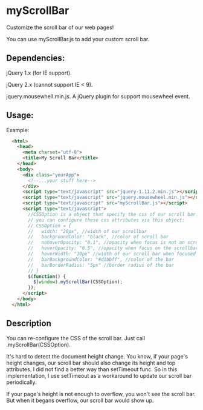 # myScrollBar
Customize the scroll bar of our web pages!

You can use myScrollBar.js to add your custom scroll bar.

## Dependencies:
jQuery 1.x (for IE support).

jQuery 2.x (cannot support IE < 9).

jquery.mousewhell.min.js. A jQuery plugin for support mousewheel event.

## Usage:
  Example:
```html
  <html>
    <head>
      <meta charset="utf-8">
      <title>My Scroll Bar</title>
    </head>
    <body>
      <div class="yourApp">
        <!--...your stuff here-->
      </div>
      <script type="text/javascript" src="jquery-1.11.2.min.js"></script>
      <script type="text/javascript" src="jquery.mousewheel.min.js"></script>
      <script type="text/javascript" src="myScrollBar.js"></script>
      <script type="text/javascript">
        //CSSOption is a object that specify the css of our scroll bar.
        // you can configure these css attributes via this object:
        // CSSOption = {
        //   width: "20px", //width of our scrollbar
        //   backgroundColor: "black", //color of scroll bar
        //   nohoverOpacity: "0.1", //opacity when focus is not on scrollbar
        //   hoverOpacity: "0.5", //opacity when focus on the scrollbar
        //   hoverWidth: "10px" //width of our scroll bar when focused
        //   barBackgroundColor: "#d1bbff", //color of the bar
        //   barBorderRadius: "5px" //border radius of the bar
        // }
        $(function() {
          $(window).myScrollBar(CSSOption);
        });
      </script>
    </body>
  </html>
```

## Description

You can re-configure the CSS of the scroll bar. Just call .myScrollBar(CSSOption).

It's hard to detect the document height change. You know, if your page's height changes, our scroll bar should also change its height and top attributes.  I did not find a better way than setTimeout func. So in this implementation, I use setTimeout as a workaround to update our scroll bar periodically. 

If your page's height is not enough to overflow, you won't see the scroll bar. But when it begans overflow, our scroll bar would show up.
